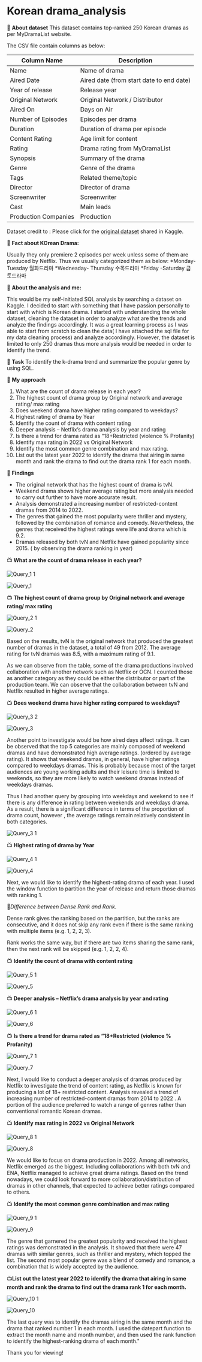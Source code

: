 # Korean drama_analysis

:strawberry: **About dataset** 
This dataset contains top-ranked 250 Korean dramas as per MyDramaList website. 

The CSV file contain columns as below: 

| Column Name          | Description                               |
|----------------------|-------------------------------------------|
| Name                 | Name of drama                             |
| Aired Date           | Aired date (from start date to end date)  |
| Year of release      | Release year                              |
| Original Network     | Original Network / Distributor            |
| Aired On             | Days on Air                               |
| Number of Episodes   | Episodes per drama                        |
| Duration             | Duration of drama per episode             |
| Content Rating       | Age limit for content                     |
| Rating               | Drama rating from MyDramaList             |
| Synopsis             | Summary of the drama                      |
| Genre                | Genre of the drama                        |
| Tags                 | Related theme/topic                       |
| Director             | Director of drama                         |
| Screenwriter         | Screenwriter                              |
| Cast                 | Main leads                                |
| Production Companies | Production                                |


Dataset credit to : Please click for the [original dataset](https://www.kaggle.com/datasets/ahbab911/top-250-korean-dramas-kdrama-dataset?select=kdrama.csv) shared in Kaggle. 

:strawberry: **Fact about KOrean Drama:**

Usually they only premiere 2 episodes per week unless some of them are produced by Netflix. Thus we usually categorized them as below: 
*Monday-Tuesday 월화드리마 
*Wednesday- Thursday  수목드라마 
*Friday -Saturday 금토드라마 

:strawberry: **About the analysis and me:**

This would be my self-initiated SQL analysis by searching a dataset on Kaggle. I decided to start with something that I have passion personally to start with which is Korean drama. I started with understanding the whole dataset, cleaning the dataset in order to analyze what are the trends and analyze the findings accordingly. 
It was a great learning process as I was able to start from scratch to clean the data( I have attached the sql file for my data cleaning process) and analyze accordingly. However, the dataset is limited to only 250 dramas thus more analysis would be needed in order to identify the trend. 

:strawberry: **Task**
To identify the k-drama trend and summarize the popular genre by using SQL. 

:strawberry: **My approach**
1)	What are the count of drama release in each year? 
2)	The highest count of drama group by Original network and average rating/ max rating 
3)	Does weekend drama have higher rating compared to weekdays?
4)	Highest rating of drama by Year 
5)	Identify the count of drama with content rating 
6)	Deeper analysis – Netflix’s drama analysis by year and rating 
7)	Is there a trend for drama rated as “18+Restricted (violence % Profanity) 
8)	Identify max rating in 2022 vs Original Network 
9)	Identify the most common genre combination and max rating.
10)	List out the latest year 2022 to identify the drama that airing in same month and rank the drama to find out the drama rank 1 for each month.


:strawberry: **Findings**

* The original network that has the highest count of drama is tvN. 
* Weekend drama shows higher average rating but more analysis needed to carry out further to have more accurate result. 
* Analysis demonstrated a increasing number of restricted-content dramas from 2014 to 2022. 
* The genres that gained the most popularity were thriller and mystery, followed by the combination of romance and comedy. Nevertheless, the genres that received the highest ratings were life and drama which is 9.2. 
* Dramas released by both tvN and Netflix have gained popularity since 2015. ( by observing the drama ranking in year) 


:tv: **What are the count of drama release in each year?**

![Query_1 1](https://user-images.githubusercontent.com/123582571/215842331-74addb92-d0b3-4c17-ae20-00e39f8dd2fc.png)

![Query_1 ](https://user-images.githubusercontent.com/123582571/215820342-11f78132-f396-4324-af0d-9a24b9f548c7.png)


:tv: **The highest count of drama group by Original network and average rating/ max rating**
 
![Query_2 1](https://user-images.githubusercontent.com/123582571/215842709-984785cf-7a95-4ca4-ba7c-68569be25619.png)

![Query_2](https://user-images.githubusercontent.com/123582571/215824742-771bdc18-cd55-44e3-91c5-4f298c85960e.png)

Based on the results, tvN is the original network that produced the greatest number of dramas in the dataset, a total of 49 from 2012. The average rating for tvN dramas was 8.5, with a maximum rating of 9.1. 

As we can observe from the table, some of the drama productions involved collaboration with another network such as Netflix or OCN. I counted those as another category as they could be either the distributor or part of the production team. We can observe that the collaboration between tvN and Netflix resulted in higher average ratings. 



:tv: **Does weekend drama have higher rating compared to weekdays?**

![Query_3 2](https://user-images.githubusercontent.com/123582571/215842894-fe83fc35-65b3-48a6-8ea5-a32cf0f33ff7.png)

![Query_3](https://user-images.githubusercontent.com/123582571/215828338-2b9de7a6-8788-445e-ad81-5a02e33674ce.png)

Another point to investigate would be how aired days affect ratings. It can be observed that the top 5 categories are mainly composed of weekend dramas and have demonstrated high average ratings. (ordered by average rating). It shows that weekend dramas, in general, have higher ratings compared to weekdays dramas. This is probably because most of the target audiences are young working adults and their leisure time is limited to weekends, so they are more likely to watch weekend dramas instead of weekdays dramas.

Thus I had another query by grouping into weekdays and weekend to see if there is any difference in rating between weekends and weekdays drama. As a result, there is a significant difference in terms of the proportion of drama count, however , the average ratings remain relatively consistent in both categories. 

![Query_3 1](https://user-images.githubusercontent.com/123582571/215830705-0a45f8b0-1147-4407-9a49-5ca893750908.png)


:tv: **Highest rating of drama by Year**

![Query_4 1](https://user-images.githubusercontent.com/123582571/215843017-04a232e5-1838-43c9-a79b-217160be51f5.png)

![Query_4](https://user-images.githubusercontent.com/123582571/215832971-c22a555e-425a-4f3a-aef7-2319a7e9ff21.png)

Next, we would like to identify the highest-rating drama of each year. I used the window function to partition the year of release and return those dramas with ranking 1. 

:paperclip:*Difference between Dense Rank and Rank.*

Dense rank gives the ranking based on the partition, but the ranks are consecutive, and it does not skip any rank even if there is the same ranking with multiple items (e.g. 1, 2, 2, 3). 

Rank works the same way, but if there are two items sharing the same rank, then the next rank will be skipped (e.g. 1, 2, 2, 4).



:tv: **Identify the count of drama with content rating**

![Query_5 1](https://user-images.githubusercontent.com/123582571/215843223-7123046f-69d7-47bf-8d3b-248da47f2d34.png)

![Query_5](https://user-images.githubusercontent.com/123582571/215836773-3ebeaf1a-94a3-4856-85f5-5a39049c2312.png)



:tv: **Deeper analysis – Netflix’s drama analysis by year and rating** 

![Query_6 1](https://user-images.githubusercontent.com/123582571/215843682-e886cb49-c591-455c-bd4d-d33790f08183.png)

![Query_6](https://user-images.githubusercontent.com/123582571/215843751-42953715-eb99-424b-a8e4-e12ae45ac347.png)

:tv: **Is there a trend for drama rated as “18+Restricted (violence % Profanity)**

![Query_7 1](https://user-images.githubusercontent.com/123582571/215846125-9d781ecc-f6c3-4f34-a8ef-753725d9eeb6.png)

![Query_7](https://user-images.githubusercontent.com/123582571/215836184-806f3151-cf99-4f56-b7a7-58e8dfb02c06.png)

Next, I would like to conduct a deeper analysis of dramas produced by Netflix to investigate the trend of content rating, as Netflix is known for producing a lot of 18+ restricted content. Analysis revealed a trend of increasing number of restricted-content dramas from 2014 to 2022 . A portion of the audience preferred to watch a range of genres rather than conventional romantic Korean dramas. 


:tv: **Identify max rating in 2022 vs Original Network**

![Query_8 1](https://user-images.githubusercontent.com/123582571/215846160-967597fe-2107-44da-92c0-3fbc1c5a7cab.png)

![Query_8](https://user-images.githubusercontent.com/123582571/215838077-e599cfad-db14-48eb-a149-a8485169db77.png)

We would like to focus on drama production in 2022. Among all networks, Netflix emerged as the biggest. Including collaborations with both tvN and ENA, Netflix managed to achieve great drama ratings. Based on the trend nowadays, we could look forward to more collaboration/distribution of dramas in other channels, that expected to achieve better ratings compared to others. 

:tv: **Identify the most common genre combination and max rating**

![Query_9 1](https://user-images.githubusercontent.com/123582571/215838737-9ada3c38-fd86-408d-b63e-823285b61a9b.png)

![Query_9](https://user-images.githubusercontent.com/123582571/215838733-3604303e-498a-4a36-8368-053a5cd0d31d.png)

The genre that garnered the greatest popularity and received the highest ratings was demonstrated in the analysis. It showed that there were 47 dramas with similar genres, such as thriller and mystery, which topped the list. The second most popular genre was a blend of comedy and romance, a combination that is widely accepted by the audience.

:tv:**List out the latest year 2022 to identify the drama that airing in same month and rank the drama to find out the drama rank 1 for each month.**

![Query_10 1](https://user-images.githubusercontent.com/123582571/215840467-22afbf35-ab52-4ce6-b39e-acd5a5a97d3b.png)

![Query_10](https://user-images.githubusercontent.com/123582571/215840466-acc182b2-d772-4105-b223-9d037eb5507a.png)

The last query was to identify the dramas airing in the same month and the drama that ranked number 1 in each month. I used the datepart function to extract the month name and month number, and then used the rank function to identify the highest-ranking drama of each month."



Thank you for viewing! 
